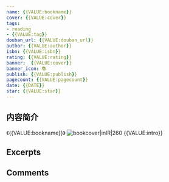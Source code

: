 ```yaml
---
name: {{VALUE:bookname}}
cover: {{VALUE:cover}}
tags:
- reading
- {{VALUE:tag}}
douban_url: {{VALUE:douban_url}}
author: {{VALUE:author}}
isbn: {{VALUE:isbn}}
rating: {{VALUE:rating}}
banner:  {{VALUE:cover}}
banner_icon: 📚
publish: {{VALUE:publish}}
pagecount: {{VALUE:pagecount}}
date: {{DATE}}
star: {{VALUE:star}}
---
```

## 内容简介

《{{VALUE:bookname}}》
![bookcover|inlR|260]({{VALUE:cover}})
{{VALUE:intro}}

## Excerpts

## Comments
